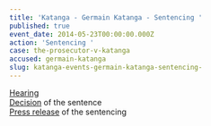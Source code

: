 ```yaml
---
title: 'Katanga - Germain Katanga - Sentencing '
published: true
event_date: 2014-05-23T00:00:00.000Z
action: 'Sentencing '
case: the-prosecutor-v-katanga
accused: germain-katanga
slug: katanga-events-germain-katanga-sentencing-
---
```



[Hearing](https://youtu.be/fDZZRx9ekKw)
<br>[Decision](https://www.icc-cpi.int/Pages/record.aspx?docNo=ICC-01/04-01/07-3484) of the sentence
<br>[Press release](https://www.icc-cpi.int/pages/item.aspx?name=PR1008) of the sentencing